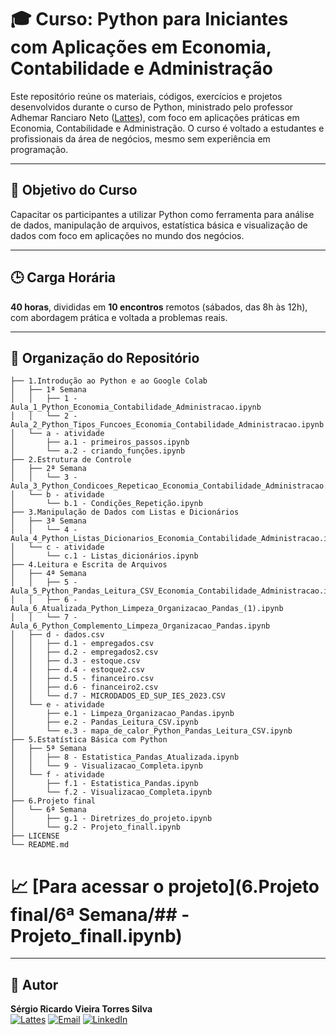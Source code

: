 

# :mortar_board: Curso: Python para Iniciantes com Aplicações em Economia, Contabilidade e Administração

Este repositório reúne os materiais, códigos, exercícios e projetos desenvolvidos durante o curso de Python, ministrado pelo professor Adhemar Ranciaro Neto ([Lattes](http://lattes.cnpq.br/7967232324656426)), com foco em aplicações práticas em Economia, Contabilidade e Administração. O curso é voltado a estudantes e profissionais da área de negócios, mesmo sem experiência em programação.


---

## :dart: Objetivo do Curso

Capacitar os participantes a utilizar Python como ferramenta para análise de dados, manipulação de arquivos, estatística básica e visualização de dados com foco em aplicações no mundo dos negócios.

---

## :clock3: Carga Horária

**40 horas**, divididas em **10 encontros** remotos (sábados, das 8h às 12h), com abordagem prática e voltada a problemas reais.

---

## :open_file_folder: Organização do Repositório
```
├── 1.Introdução ao Python e ao Google Colab
│   ├── 1ª Semana
│   │   ├── 1 - Aula_1_Python_Economia_Contabilidade_Administracao.ipynb
│   │   └── 2 - Aula_2_Python_Tipos_Funcoes_Economia_Contabilidade_Administracao.ipynb
│   └── a - atividade
│       ├── a.1 - primeiros_passos.ipynb
│       └── a.2 - criando_funções.ipynb
├── 2.Estrutura de Controle
│   ├── 2ª Semana
│   │   └── 3 - Aula_3_Python_Condicoes_Repeticao_Economia_Contabilidade_Administracao.ipynb
│   └── b - atividade
│       └── b.1 - Condições_Repetição.ipynb
├── 3.Manipulação de Dados com Listas e Dicionários
│   ├── 3ª Semana
│   │   └── 4 - Aula_4_Python_Listas_Dicionarios_Economia_Contabilidade_Administracao.ipynb
│   └── c - atividade
│       └── c.1 - Listas_dicionários.ipynb
├── 4.Leitura e Escrita de Arquivos
│   ├── 4ª Semana
│   │   ├── 5 - Aula_5_Python_Pandas_Leitura_CSV_Economia_Contabilidade_Administracao.ipynb
│   │   ├── 6 - Aula_6_Atualizada_Python_Limpeza_Organizacao_Pandas_(1).ipynb
│   │   └── 7 - Aula_6_Python_Complemento_Limpeza_Organizacao_Pandas.ipynb
│   ├── d - dados.csv
│   │   ├── d.1 - empregados.csv
│   │   ├── d.2 - empregados2.csv
│   │   ├── d.3 - estoque.csv
│   │   ├── d.4 - estoque2.csv
│   │   ├── d.5 - financeiro.csv
│   │   ├── d.6 - financeiro2.csv
│   │   └── d.7 - MICRODADOS_ED_SUP_IES_2023.CSV
│   └── e - atividade
│       ├── e.1 - Limpeza_Organizacao_Pandas.ipynb
│       ├── e.2 - Pandas_Leitura_CSV.ipynb
│       └── e.3 - mapa_de_calor_Python_Pandas_Leitura_CSV.ipynb
├── 5.Estatística Básica com Python
│   ├── 5ª Semana
│   │   ├── 8 - Estatistica_Pandas_Atualizada.ipynb
│   │   └── 9 - Visualizacao_Completa.ipynb
│   └── f - atividade
│       ├── f.1 - Estatistica_Pandas.ipynb
│       └── f.2 - Visualizacao_Completa.ipynb
├── 6.Projeto final
│   └── 6ª Semana
│       ├── g.1 - Diretrizes_do_projeto.ipynb
│       └── g.2 - Projeto_finall.ipynb
├── LICENSE
└── README.md

```
# :chart_with_upwards_trend: [Para acessar o projeto](6.Projeto final/6ª Semana/## - Projeto_finall.ipynb)
---
## :statue_of_liberty: Autor

**Sérgio Ricardo Vieira Torres Silva**  
[![Lattes](https://img.shields.io/badge/Lattes-000?style=for-the-badge&logo=read.cv&logoColor=white)](http://lattes.cnpq.br/6028108290396877)  [![Email](https://img.shields.io/badge/Email-0078D4?style=for-the-badge&logo=gmail&logoColor=red)](mailto:sergio.torres@feac.ufal.br)  [![LinkedIn](https://img.shields.io/badge/LinkedIn-0A66C2?style=for-the-badge&logo=linkedin&logoColor=white)](https://linkedin.com/in/sergioricardo-me)  

  

